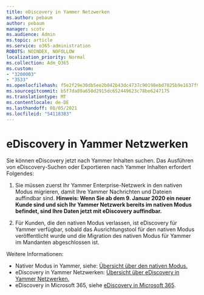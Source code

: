 ```yaml
---
title: eDiscovery in Yammer Netzwerken
ms.author: pebaum
author: pebaum
manager: scotv
ms.audience: Admin
ms.topic: article
ms.service: o365-administration
ROBOTS: NOINDEX, NOFOLLOW
localization_priority: Normal
ms.collection: Adm_O365
ms.custom:
- "3200003"
- "3533"
ms.openlocfilehash: f5e2f29e30db5ee2b042b43dc4737c90198ebd7025b9e1637f922b655a1a3f83
ms.sourcegitcommit: b5f7da89a650d2915dc652449623c78be6247175
ms.translationtype: MT
ms.contentlocale: de-DE
ms.lasthandoff: 08/05/2021
ms.locfileid: "54118383"
---
```

# <a name="ediscovery-in-yammer-networks"></a>eDiscovery in Yammer Netzwerken

Sie können eDiscovery jetzt nach Yammer Inhalten suchen.  Das Ausführen von eDiscovery-Suchen oder Exportieren nach Yammer Inhalten erfordert Folgendes:

1. Sie müssen zuerst Ihr Yammer Enterprise-Netzwerk in den nativen Modus migrieren, damit Ihre Yammer Nachrichten und Dateien auffindbar sind. **Hinweis: Wenn Sie ab dem 9. Januar 2020 ein neuer Kunde sind und sich Ihr Yammer Netzwerk bereits im nativen Modus befindet, sind Ihre Daten jetzt mit eDiscovery auffindbar.**

2. Für Kunden, die den nativen Modus verlassen, ist eDiscovery für Yammer verfügbar, sobald das Ausrichtungstool für den nativen Modus veröffentlicht wurde und die Migration des nativen Modus für Yammer im Mandanten abgeschlossen ist.

Weitere Informationen:

- Nativer Modus in Yammer, siehe: [Übersicht über den nativen Modus.](https://docs.microsoft.com/yammer/configure-your-yammer-network/overview-native-mode)
- eDiscovery in Yammer Netzwerken: [Übersicht über eDiscovery in Yammer Netzwerken.](https://docs.microsoft.com/yammer/manage-security-and-compliance/overview-of-ediscovery)
- eDiscovery in Microsoft 365, siehe [eDiscovery in Microsoft 365](https://docs.microsoft.com/microsoft-365/compliance/ediscovery).
